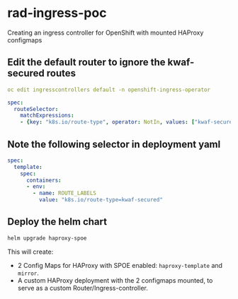 # rad-ingress-poc
Creating an ingress controller for OpenShift with mounted HAProxy configmaps

## Edit the default router to ignore the kwaf-secured routes

```yaml
oc edit ingresscontrollers default -n openshift-ingress-operator

spec:
  routeSelector:
    matchExpressions:
    - {key: "k8s.io/route-type", operator: NotIn, values: ["kwaf-secured"]}
```

## Note the following selector in deployment yaml

```yaml
spec:
  template:
    spec:
      containers:
      - env:
        - name: ROUTE_LABELS
          value: "k8s.io/route-type=kwaf-secured"
```

## Deploy the helm chart

```sh
helm upgrade haproxy-spoe
```

This will create:
- 2 Config Maps for HAProxy with SPOE enabled: `haproxy-template` and `mirror`.
- A custom HAProxy deployment with the 2 configmaps mounted, to serve as a custom Router/Ingress-controller.